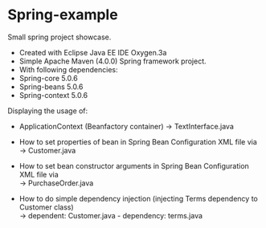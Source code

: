# Spring-example
Small spring project showcase.

 * Created with Eclipse Java EE IDE Oxygen.3a
 * Simple Apache Maven (4.0.0)  Spring framework project.
 * With following dependencies:
 * Spring-core 5.0.6
 * Spring-beans 5.0.6
 * Spring-context 5.0.6
 
 Displaying the usage of:
 
 * ApplicationContext (Beanfactory container)
  -> TextInterface.java
  
 * How to set properties of bean in Spring Bean Configuration XML file via <property>
  -> Customer.java
  
 * How to set bean constructor arguments in Spring Bean Configuration XML file via <constructor-arg>		
  -> PurchaseOrder.java
 
 * How to do simple dependency injection (injecting Terms dependency to Customer class)					
  -> dependent: Customer.java - dependency: terms.java

